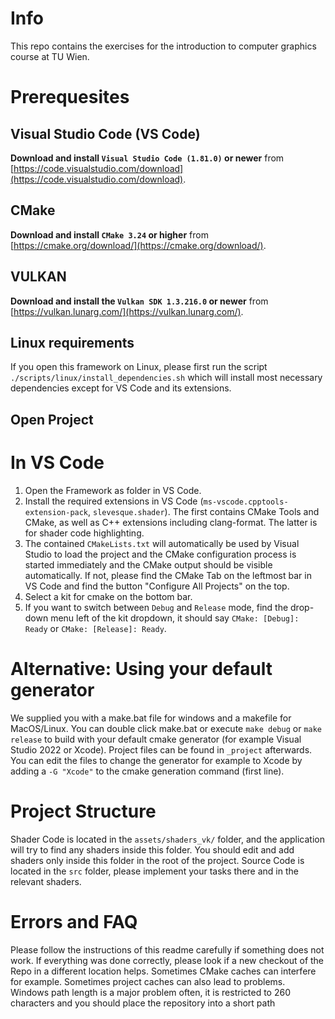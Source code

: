 # Info

This repo contains the exercises for the introduction to computer graphics course at TU Wien.

# Prerequesites

## Visual Studio Code (VS Code)

**Download and install `Visual Studio Code (1.81.0)` or newer** from [https://code.visualstudio.com/download](https://code.visualstudio.com/download).

## CMake

**Download and install `CMake 3.24` or higher** from [https://cmake.org/download/](https://cmake.org/download/).

## VULKAN

**Download and install the `Vulkan SDK 1.3.216.0` or newer** from [https://vulkan.lunarg.com/](https://vulkan.lunarg.com/).

## Linux requirements

If you open this framework on Linux, please first run the script `./scripts/linux/install_dependencies.sh` which will install most necessary dependencies except for VS Code and its extensions.


## Open Project

# In VS Code

1. Open the Framework as folder in VS Code.
2. Install the required extensions in VS Code (`ms-vscode.cpptools-extension-pack`, `slevesque.shader`). The first contains CMake Tools and CMake, as well as C++ extensions including clang-format. The latter is for shader code highlighting.
3. The contained `CMakeLists.txt` will automatically be used by Visual Studio to load the project and the CMake configuration process is started immediately and the CMake output should be visible automatically. If not, please find the CMake Tab on the leftmost bar in VS Code and find the button "Configure All Projects" on the top.
4. Select a kit for cmake on the bottom bar.
5. If you want to switch between `Debug` and `Release` mode, find the drop-down menu left of the kit dropdown, it should say `CMake: [Debug]: Ready` or `CMake: [Release]: Ready`.

# Alternative: Using your default generator

We supplied you with a make.bat file for windows and a makefile for MacOS/Linux. You can double click make.bat or execute `make debug` or `make release` to build with your default cmake generator (for example Visual Studio 2022 or Xcode). Project files can be found in `_project` afterwards. You can edit the files to change the generator for example to Xcode by adding a `-G "Xcode"` to the cmake generation command (first line).

# Project Structure

Shader Code is located in the `assets/shaders_vk/` folder, and the application will try to find any shaders inside this folder. You should edit and add shaders only inside this folder in the root of the project.
Source Code is located in the `src` folder, please implement your tasks there and in the relevant shaders.

# Errors and FAQ

Please follow the instructions of this readme carefully if something does not work.
If everything was done correctly, please look if a new checkout of the Repo in a different location helps.
Sometimes CMake caches can interfere for example. Sometimes project caches can also lead to problems.
Windows path length is a major problem often, it is restricted to 260 characters and you should place the repository into a short path